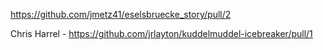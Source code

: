 https://github.com/jmetz41/eselsbruecke_story/pull/2

Chris Harrel - https://github.com/jrlayton/kuddelmuddel-icebreaker/pull/1


